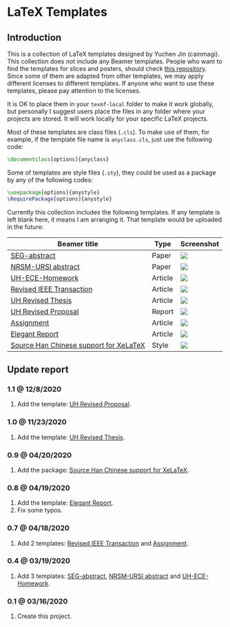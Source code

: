 # LaTeX Templates

## Introduction

This is a collection of LaTeX templates designed by Yuchen Jin (cainmagi). This collection does not include any Beamer templates. People who want to find the templates for slices and posters, should check [this repository][git-beamer]. Since some of them are adapted from other templates, we may apply different licenses to different templates. If anyone who want to use these templates, please pay attention to the licenses.

It is OK to place them in your `texmf-local` folder to make it work globally, but personally I suggest users place the files in any folder where your projects are stored. It will work locally for your specific LaTeX projects.

Most of these templates are class files (`.cls`). To make use of them, for example, if the template file name is `anyclass.cls`, just use the following code:

```latex
\documentclass[options]{anyclass}
```

Some of templates are style files (`.sty`), they could be used as a package by any of the following codes:

```latex
\usepackage[options]{anystyle}
\RequirePackage[options]{anystyle}
```

Currently this collection includes the following templates. If any template is left blank here, it means I am arranging it. That template would be uploaded in the future:

| Beamer title | Type | Screenshot|
| ----- | ----- | ----- |
| [SEG-abstract][ex-seg-abstract]                   | Paper   | [![][fig-seg-abstract]][ex-seg-abstract] |
| [NRSM-URSI abstract][ex-ursi]                     | Paper   | [![][fig-ursi]][ex-ursi]                 |
| [UH-ECE-Homework][ex-ecehw]                       | Article | [![][fig-ecehw]][ex-ecehw]               |
| [Revised IEEE Transaction][ex-ieeerev]            | Article | [![][fig-ieeerev]][ex-ieeerev]           |
| [UH Revised Thesis][ex-uhthesis]                  | Article | [![][fig-uhthesis]][ex-uhthesis]                   |
| [UH Revised Proposal][ex-uhproposal]              | Report  | [![][fig-uhproposal]][ex-uhproposal]                   |
| [Assignment][ex-cka]                              | Article | [![][fig-cka]][ex-cka]                   |
| [Elegant Report][ex-ckegr]                        | Article | [![][fig-ckegr]][ex-ckegr]               |
| [Source Han Chinese support for XeLaTeX][ex-shan] | Style   | [![][fig-shan]][ex-shan]                 |

## Update report

### 1.1 @ 12/8/2020

1. Add the template: [UH Revised Proposal][ex-uhproposal].

### 1.0 @ 11/23/2020

1. Add the template: [UH Revised Thesis][ex-uhthesis].

### 0.9 @ 04/20/2020

1. Add the package: [Source Han Chinese support for XeLaTeX][ex-shan].

### 0.8 @ 04/19/2020

1. Add the template: [Elegant Report][ex-ckegr].
2. Fix some typos.

### 0.7 @ 04/18/2020

1. Add 2 templates: [Revised IEEE Transaction][ex-ieeerev] and [Assignment][ex-cka].

### 0.4 @ 03/19/2020

1. Add 3 templates: [SEG-abstract][ex-seg-abstract], [NRSM-URSI abstract][ex-ursi] and [UH-ECE-Homework][ex-ecehw].

### 0.1 @ 03/16/2020

1. Create this project.

[git-beamer]:https://github.com/cainmagi/UH-beamer-templates

[ex-seg-abstract]:../../tree/SEG-abstract
[ex-ursi]:../../tree/URSI
[ex-ecehw]:../../tree/ECE-homework
[ex-ieeerev]:../../tree/ieeerev
[ex-uhthesis]:../../tree/uhrevthesis
[ex-uhproposal]:../../tree/uhrevproposal
[ex-cka]:../../tree/assignment
[ex-ckegr]:../../tree/elegant-report
[ex-shan]:../../tree/sourcehan
[fig-seg-abstract]:./display/seg-abs.png
[fig-ursi]:./display/ursi.png
[fig-ecehw]:./display/ecehw.png
[fig-ieeerev]:./display/ieeerev.png
[fig-uhthesis]:./display/uhthesis.png
[fig-uhproposal]:./display/uhproposal.png
[fig-cka]:./display/cka.png
[fig-ckegr]:./display/ckegr.png
[fig-shan]:./display/shan.png